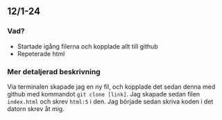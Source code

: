 ## 12/1-24
### Vad?
* Startade igång filerna och kopplade allt till github
* Repeterade html

### Mer detaljerad beskrivning
Via terminalen skapade jag en ny fil, och kopplade det sedan denna med github med kommandot ```git clone [link]```. Jag skapade sedan filen ```index.html``` och skrev ```html:5``` i den. Jag började sedan skriva koden i det datorn skrev åt mig.